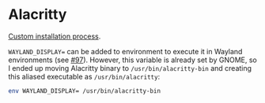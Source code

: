 # Alacritty

[Custom installation process](https://github.com/alacritty/alacritty/blob/master/INSTALL.md#cargo-installation).

`WAYLAND_DISPLAY=` can be added to environment to execute it in Wayland
environments (see [#97](https://github.com/alacritty/alacritty/issues/97)).
However, this variable is already set by GNOME, so I ended up moving Alacritty
binary to `/usr/bin/alacritty-bin` and creating this aliased executable as
`/usr/bin/alacritty`:

```bash
env WAYLAND_DISPLAY= /usr/bin/alacritty-bin
```
